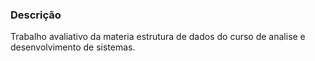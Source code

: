 ### Descrição
  Trabalho avaliativo da materia estrutura de dados do curso de analise e desenvolvimento de sistemas.
